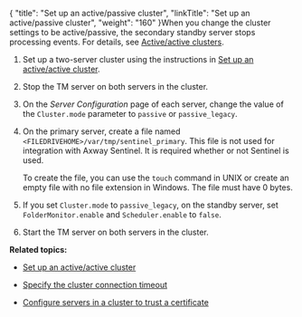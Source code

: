 {
    "title": "Set up an active/passive cluster",
    "linkTitle": "Set up an active/passive cluster",
    "weight": "160"
}When you change the cluster settings to be active/passive, the secondary standby server stops processing events. For details, see [Active/active clusters](a).

1.  Set up a two-server cluster using the instructions in [Set up an active/active cluster](../t_st_setup_active-active_cluster).
2.  Stop the TM server on both servers in the cluster.
3.  On the *Server Configuration* page of each server, change the value of the `Cluster.mode` parameter to `passive` or `passive_legacy`.
4.  On the primary server, create a file named `<FILEDRIVEHOME>/var/tmp/sentinel_primary`. This file is not used for integration with Axway Sentinel. It is required whether or not Sentinel is used.  
    To create the file, you can use the `touch` command in UNIX or create an empty file with no file extension in Windows. The file must have 0 bytes.
5.  If you set `Cluster.mode` to `passive_legacy`, on the standby server, set `FolderMonitor.enable` and `Scheduler.enable` to `false`.
6.  Start the TM server on both servers in the cluster.

**Related topics:**

-   [Set up an active/active cluster](../t_st_setup_active-active_cluster)
-   [Specify the cluster connection timeout](../t_st_specify_cluster_connection_timeout)
-   [Configure servers in a cluster to trust a certificate](../t_st_configure_servers_cluste_trust_certificate)
